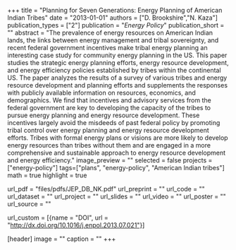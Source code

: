 +++
title = "Planning for Seven Generations: Energy Planning of American Indian Tribes"
date = "2013-01-01"
authors = ["D. Brookshire","N. Kaza"]
publication_types = ["2"]
publication = "_Energy Policy_"
publication_short = ""
abstract = "The prevalence of energy resources on American Indian lands, the links between energy management and tribal sovereignty, and recent federal government incentives make tribal energy planning an interesting case study for community energy planning in the US. This paper studies the strategic energy planning efforts, energy resource development, and energy efficiency policies established by tribes within the continental US. The paper analyzes the results of a survey of various tribes and energy resource development and planning efforts and supplements the responses with publicly available information on resources, economics, and demographics. We find that incentives and advisory services from the federal government are key to developing the capacity of the tribes to pursue energy planning and energy resource development. These incentives largely avoid the misdeeds of past federal policy by promoting tribal control over energy planning and energy resource development efforts. Tribes with formal energy plans or visions are more likely to develop energy resources than tribes without them and are engaged in a more comprehensive and sustainable approach to energy resource development and energy efficiency."
image_preview = ""
selected = false
projects = ["energy-policy"]
tags=["plans", "energy-policy", "American Indian tribes"]
math = true
highlight = true

url_pdf = "files/pdfs/JEP_DB_NK.pdf"
url_preprint = ""
url_code = ""
url_dataset = ""
url_project = ""
url_slides = ""
url_video = ""
url_poster = ""
url_source = ""

url_custom = [{name = "DOI", url = "http://dx.doi.org/10.1016/j.enpol.2013.07.021"}]

[header]
image = ""
caption = ""
+++

